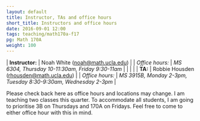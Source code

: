 ```yaml
---
layout: default
title: Instructor, TAs and office hours
short_title: Instructors and office hours
date: 2016-09-01 12:00
tags: teaching/math170a-f17
pg: Math 170A
weight: 100
---
```




| __Instructor:__ | Noah White (<a href="mailto:noah@math.ucla.edu">noah@math.ucla.edu</a>)                    |
| _Office hours:_ | _MS 6304, Thursday 10-11:30am, Friday 9:30-11am_                                      |
|                 |                                                                                            |
| __TA:__         | Robbie Housden (<a href="mailto:rhousden@math.ucla.edu">rhousden@math.ucla.edu</a>) |
| _Office hours:_ | _MS 3915B, Monday 2-3pm, Tuesday 8:30-9:30am, Wednesday 2-3pm_                              |


Please check back here as office hours and locations may change.  I am teaching two classes this quarter. To accommodate all students, I am going to prioritise 3B on Thursdays and 170A on Fridays. Feel free to come to either office hour with this in mind.
